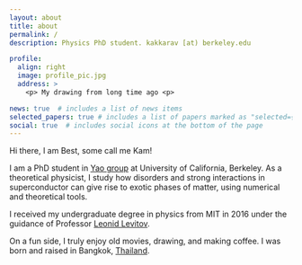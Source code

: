 ```yaml
---
layout: about
title: about
permalink: /
description: Physics PhD student. kakkarav [at) berkeley.edu

profile:
  align: right
  image: profile_pic.jpg
  address: >
    <p> My drawing from long time ago <p>

news: true  # includes a list of news items
selected_papers: true # includes a list of papers marked as "selected={true}"
social: true  # includes social icons at the bottom of the page
---
```


Hi there, I am Best, some call me Kam!

I am a PhD student in [Yao group](https://quantumoptics.physics.berkeley.edu/) at University of California, Berkeley.
As a theoretical physicist, I study how disorders and strong interactions in superconductor can give rise to exotic phases of matter, using numerical and theoretical tools.

I received my undergraduate degree in physics from MIT in 2016 under the guidance of Professor [Leonid Levitov](http://www.mit.edu/~levitov/). 

On a fun side, I truly enjoy old movies, drawing, and making coffee.
I was born and raised in Bangkok, [Thailand](https://www.lonelyplanet.com/articles/best-places-to-visit-in-thailand).
